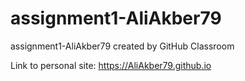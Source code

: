 # assignment1-AliAkber79
assignment1-AliAkber79 created by GitHub Classroom

Link to personal site: https://AliAkber79.github.io

